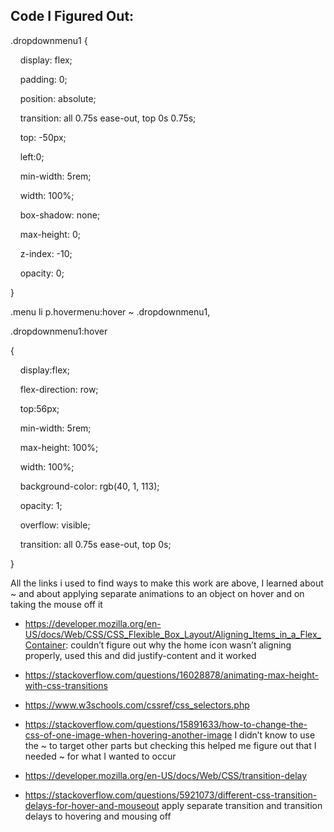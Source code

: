
## Code I Figured Out: 

.dropdownmenu1 { 

&nbsp;&nbsp;&nbsp;&nbsp;display: flex;

&nbsp;&nbsp;&nbsp;&nbsp;padding: 0;

&nbsp;&nbsp;&nbsp;&nbsp;position: absolute;

&nbsp;&nbsp;&nbsp;&nbsp;transition: all 0.75s ease-out, top 0s 0.75s;

&nbsp;&nbsp;&nbsp;&nbsp;top: -50px;

&nbsp;&nbsp;&nbsp;&nbsp;left:0;

&nbsp;&nbsp;&nbsp;&nbsp;min-width: 5rem;

&nbsp;&nbsp;&nbsp;&nbsp;width: 100%;

&nbsp;&nbsp;&nbsp;&nbsp;box-shadow: none;

&nbsp;&nbsp;&nbsp;&nbsp;max-height: 0;  

&nbsp;&nbsp;&nbsp;&nbsp;z-index: -10;

&nbsp;&nbsp;&nbsp;&nbsp;opacity: 0;

}

.menu li p.hovermenu:hover ~ .dropdownmenu1,

.dropdownmenu1:hover

{

&nbsp;&nbsp;&nbsp;&nbsp;display:flex;

&nbsp;&nbsp;&nbsp;&nbsp;flex-direction: row;

&nbsp;&nbsp;&nbsp;&nbsp;top:56px;

&nbsp;&nbsp;&nbsp;&nbsp;min-width: 5rem;

&nbsp;&nbsp;&nbsp;&nbsp;max-height: 100%;

&nbsp;&nbsp;&nbsp;&nbsp;width: 100%;

&nbsp;&nbsp;&nbsp;&nbsp;background-color: rgb(40, 1, 113);

&nbsp;&nbsp;&nbsp;&nbsp;opacity: 1;

&nbsp;&nbsp;&nbsp;&nbsp;overflow: visible;

&nbsp;&nbsp;&nbsp;&nbsp;transition: all 0.75s ease-out, top 0s;

  }

All the links i used to find ways to make this work are above, I learned about ~ and about applying separate animations to an object on hover and on taking the mouse off it

 - https://developer.mozilla.org/en-US/docs/Web/CSS/CSS_Flexible_Box_Layout/Aligning_Items_in_a_Flex_Container: couldn’t figure out why the home icon wasn’t aligning properly, used this and did justify-content and it worked

 - https://stackoverflow.com/questions/16028878/animating-max-height-with-css-transitions 

 - https://www.w3schools.com/cssref/css_selectors.php 

 - https://stackoverflow.com/questions/15891633/how-to-change-the-css-of-one-image-when-hovering-another-image 
I didn’t know to use the ~ to target other parts but checking this helped me figure out that I needed ~ for what I wanted to occur

 - https://developer.mozilla.org/en-US/docs/Web/CSS/transition-delay 

 - https://stackoverflow.com/questions/5921073/different-css-transition-delays-for-hover-and-mouseout apply separate transition and transition delays to hovering and mousing off
